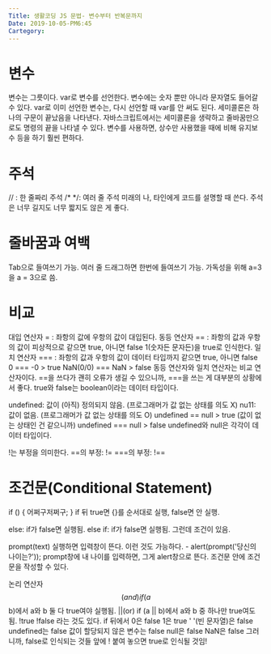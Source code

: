 ```yaml
---
Title: 생활코딩 JS 문법- 변수부터 반복문까지
Date: 2019-10-05-PM6:45
Cartegory: 
---
```

# 변수

  변수는 그릇이다.
  var로 변수를 선언한다.
  변수에는 숫자 뿐만 아니라 문자열도 들어갈 수 있다.
  var로 이미 선언한 변수는, 다시 선언할 때 var를 안 써도 된다.
  세미콜론은 하나의 구문이 끝났음을 나타낸다.
  자바스크립트에서는 세미콜론을 생략하고 줄바꿈만으로도 명령의 끝을 나타낼 수 있다.
  변수를 사용하면, 상수만 사용했을 때에 비해 유지보수 등을 하기 훨씬 편하다.
  
# 주석

  // : 한 줄짜리 주석
  /* */: 여러 줄 주석
  미래의 나, 타인에게 코드를 설명할 때 쓴다.
  주석은 너무 길지도 너무 짧지도 않은 게 좋다.
  
# 줄바꿈과 여백

  Tab으로 들여쓰기 가능.
  여러 줄 드래그하면 한번에 들여쓰기 가능.
  가독성을 위해 a=3을 a = 3으로 씀.
  
# 비교
  
  대입 연산자 = : 좌항의 값에 우항의 값이 대입된다.
  동등 연산자 == : 좌항의 값과 우항의 값이 피상적으로 같으면 true, 아니면 false
                   1(숫자든 문자든)을 true로 인식한다.
  일치 연산자 === : 좌항의 값과 우항의 값이 데이터 타입까지 같으면 true, 아니면 false
                    0 === -0 > true
                    NaN(0/0) === NaN > false
  동등 연산자와 일치 연산자는 비교 연산자이다.
  ==을 쓰다가 괜히 오류가 생길 수 있으니까, ===을 쓰는 게 대부분의 상황에서 좋다.
  true와 false는 boolean이라는 데이터 타입이다.
  
  undefined: 값이 (아직) 정의되지 않음. (프로그래머가 값 없는 상태를 의도 X)
  nu11: 값이 없음. (프로그래머가 값 없는 상태를 의도 O)
  undefined == null > true (값이 없는 상태인 건 같으니까)
  undefined === null > false
  undefined와 null은 각각이 데이터 타입이다.
  
  !는 부정을 의미한다. 
  ==의 부정: !=
  ===의 부정: !==
  
# 조건문(Conditional Statement)
  
  if () {
  어쩌구저쩌구;
  }
  if 뒤 true면 {}를 순서대로 실행, false면 안 실행.
  
  else: if가 false면 실행됨.
  else if: if가 false면 실행됨. 그런데 조건이 있음.
  
  prompt(text) 실행하면 입력창이 뜬다.
  이런 것도 가능하다. - alert(prompt('당신의 나이는?'));
  prompt창에 내 나이를 입력하면, 그게 alert창으로 뜬다.
  조건문 안에 조건문을 작성할 수 있다.
  
  논리 연산자
  $$(and)
  if (a $$ b)에서 a와 b 둘 다 true여야 실행됨.
  ||(or)
  if (a || b)에서 a와 b 중 하나만 true여도 됨.
  !true !false 라는 것도 있다. 
  if 뒤에서 0은 false
  1은 true
  ' '(빈 문자열)은 false
  undefined는 false
  값이 할당되지 않은 변수는 false
  null은 false
  NaN은 false
  그러니까, false로 인식되는 것들 앞에 ! 붙여 놓으면 true로 인식될 것임!
